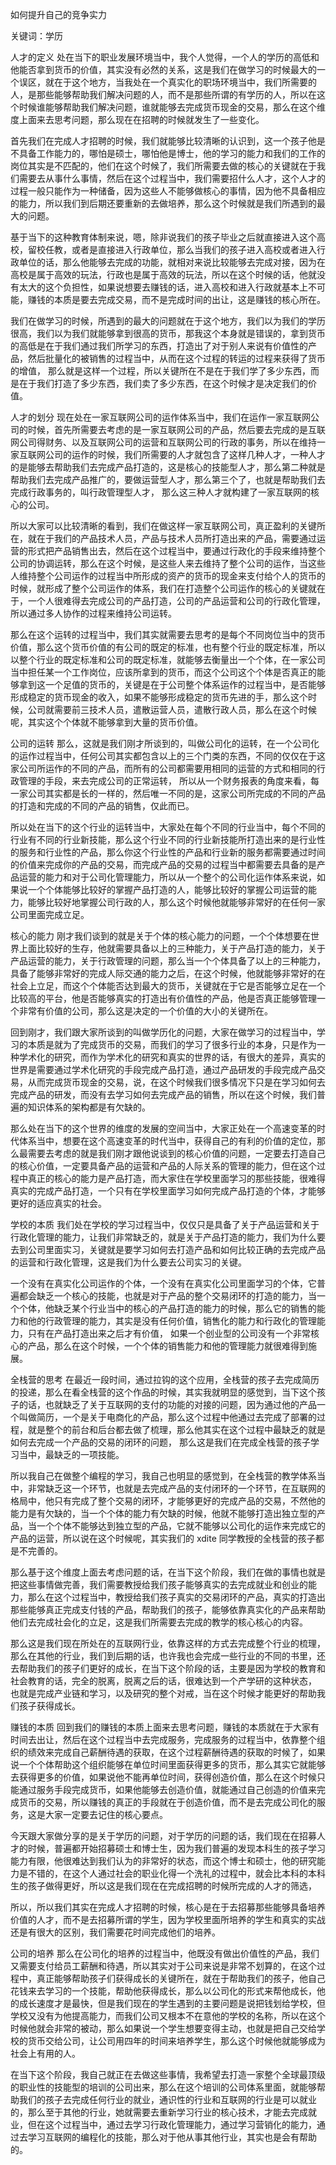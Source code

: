 如何提升自己的竞争实力

关键词：学历

人才的定义
处在当下的职业发展环境当中，我个人觉得，一个人的学历的高低和他能否拿到货币的价值，其实没有必然的关系，这是我们在做学习的时候最大的一个误区，就在于这个地方，当我处在一个真实化的职场环境当中，我们所需要的人，是那些能够帮助我们解决问题的人，而不是那些所谓的有学历的人，所以在这个时候谁能够帮助我们解决问题，谁就能够去完成货币现金的交易，那么在这个维度上面来去思考问题，那么现在在招聘的时候就发生了一些变化。

首先我们在完成人才招聘的时候，我们就能够比较清晰的认识到，这一个孩子他是不具备工作能力的，哪怕是硕士，哪怕他是博士，他的学习的能力和我们的工作的岗位其实是不匹配的，他们在这个时候了，我们所需要去做的核心的关键就在于我们需要去从事什么事情，然后在这个过程当中，我们需要招什么人才，这个人才的过程一般只能作为一种储备，因为这些人不能够做核心的事情，因为他不具备相应的能力，所以我们到后期还要重新的去做培养，那么这个时候就是我们所遇到的最大的问题。

基于当下的这种教育体制来说，嗯，除非说我们的孩子毕业之后就直接进入这个高校，留校任教，或者是直接进入行政单位，那么当我们的孩子进入高校或者进入行政单位的话，那么他能够去完成的功能，就相对来说比较能够去完成对接，因为在高校是属于高效的玩法，行政也是属于高效的玩法，所以在这个时候的话，他就没有太大的这个负担性，如果说想要去赚钱的话，进入高校和进入行政就基本上不可能，赚钱的本质是要去完成交易，而不是完成时间的出让，这是赚钱的核心所在。

我们在做学习的时候，所遇到的最大的问题就在于这个地方，我们以为我们的学历很高，我们以为我们就能够拿到很高的货币，那我这个本身就是错误的，拿到货币的高低是在于我们通过我们所学习的东西，打造出了对于别人来说有价值性的产品，然后批量化的被销售的过程当中，从而在这个过程的转运的过程来获得了货币的增值， 那么就是这样一个过程，所以关键所在不是在于我们学了多少东西，而是在于我们打造了多少东西，我们卖了多少东西，在这个时候才是决定我们的价值。

人才的划分
现在处在一家互联网公司的运作体系当中，我们在运作一家互联网公司的时候，首先所需要去考虑的是一家互联网公司的产品，然后要去完成的是互联网公司得财务、以及互联网公司的运营和互联网公司的行政的事务，所以在维持一家互联网公司的运作的时候，我们所需要的人才就包含了这样几种人才，一种人才的是能够去帮助我们去完成产品打造的，这是核心的技能型人才，那么第二种就是帮助我们去完成产品推广的，要做运营型人才，那么第三个了，也就是帮助我们去完成行政事务的，叫行政管理型人才， 那么这三种人才就构建了一家互联网的核心的公司。

所以大家可以比较清晰的看到，我们在做这样一家互联网公司，真正盈利的关键所在，就在于我们的产品技术人员，产品与技术人员所打造出来的产品，需要通过运营的形式把产品销售出去，然后在这个过程当中，要通过行政化的手段来维持整个公司的协调运转，那么在这个时候，是这些人来去维持了整个公司的运作，当这些人维持整个公司运作的过程当中所形成的资产的货币的现金来支付给个人的货币的时候，就形成了整个公司运作的体系，我们在打造整个公司运作的核心的关键就在于，一个人很难得去完成公司的产品打造，公司的产品运营和公司的行政化管理，所以通过多人协作的过程来维持公司运转。

那么在这个运转的过程当中，我们其实就需要去思考的是每个不同岗位当中的货币价值，那么这个货币价值的有公司的既定的标准，也有整个行业的既定标准，所以以整个行业的既定标准和公司的既定标准，就能够去衡量出一个个体，在一家公司当中担任某一个工作岗位，应该所拿到的货币，而这个公司这个个体是否真正的能够拿到这一个足值的货币的，关键是在于公司整个体系运作的过程当中，是否能够形成稳定的货币现金的收入，如果不能够形成稳定的货币先进的手，那么这个时候，公司就需要前三技术人员，遣散运营人员，遣散行政人员，那么在这个时候呢，其实这个个体就不能够拿到大量的货币价值。

公司的运转
那么，这就是我们刚才所谈到的，叫做公司化的运转，在一个公司化的运作过程当中，任何公司其实都包含以上的三个门类的东西，不同的仅仅在于这家公司所运作的不同的产品，而所有的公司都需要用相同的运营的方式和相同的行政管理的手段，来去完成公司的正常运转， 所以从一个财务报表的角度来看，每一家公司其实都是长的一样的，然后唯一不同的是，这家公司所完成的不同的产品的打造和完成的不同的产品的销售，仅此而已。

所以处在当下的这个行业的运转当中，大家处在每个不同的行业当中，每个不同的行业有不同的行业新技能，那么这个行业不同的行业新技能所打造出来的是行业性的服务和行业性的产品，那么你这个行业性的产品和行业新的服务都需要通过时间的价值来完成你的产品的交易，而完成产品的交易的过程当中都需要去具备的是产品运营的能力和对于公司化管理能力，所以从一个整个的公司化运作体系来说，如果说一个个体能够比较好的掌握产品打造的人，能够比较好的掌握公司运营的能力，能够比较好地掌握公司行政的人，那么这个时候他就能够非常好的在任何一家公司里面完成立足。

核心的能力
刚才我们谈到的就是关于个体的核心能力的问题，一个个体想要在世界上面比较好的生存，他就需要具备以上的三种能力，关于产品打造的能力，关于产品运营的能力，关于行政管理的问题，那么当一个个体具备了以上的三种能力，具备了能够非常好的完成人际交通的能力之后，在这个时候，他就能够非常好的在社会上立足，而这个个体能否达到最大的货币，关键就在于它是否能够立足在一个比较高的平台，他是否能够真实的打造出有价值性的产品，他是否真正能够管理一个非常有价值的公司，那么这是决定的一个价值的大小的关键所在。

回到刚才，我们跟大家所谈到的叫做学历化的问题，大家在做学习的过程当中，学习的本质是就为了完成货币的交易，而我们的学习了很多行业的本身，只是作为一种学术化的研究，而作为学术化的研究和真实的世界的话，有很大的差异，真实的世界是需要通过学术化研究的手段完成产品打造，通过产品研发的手段完成产品交易，从而完成货币现金的交易，说，在这个时候我们很多情况下只是在学习如何去完成产品的研发，而没有去学习如何去完成产品的销售，所以在这个时候，我们普遍的知识体系的架构都是有欠缺的。

那么处在当下的这个世界的维度的发展的空间当中，大家正处在一个高速变革的时代体系当中，想要在这个高速变革的时代当中，获得自己的有利的价值的定位，那么最需要去考虑的就是我们刚才跟他说谈到的核心价值的问题，一定要去打造自己的核心价值，一定要具备产品的运营和产品的人际关系的管理的能力，但在这个过程中真正的核心的能力是产品打造，而大家住在学校里面学习的那些技能，很难得真实的完成产品打造，一个只有在学校里面学习如何完成产品打造的个体，才能够更好的适应真实的社会。

学校的本质
我们处在学校的学习过程当中，仅仅只是具备了关于产品运营和关于行政化管理的能力，让我们非常缺乏的，就是关于产品打造的能力，我们为什么要去到公司里面实习，关键就是要学习如何去打造产品和如何比较正确的去完成产品的运营和行政化管理，这是我们为什么要去公司实习的关键。

一个没有在真实化公司运作的个体，一个没有在真实化公司里面学习的个体，它普遍都会缺乏一个核心的技能，也就是对于产品的整个交易闭环的打造的能力，当一个个体，他缺乏某个行业当中的核心的产品打造的能力的时候，那么它的销售的能力和他的行政管理的能力，其实是没有任何价值，销售化的能力和行政化的管理能力，只有在产品打造出来之后才有价值， 如果一个创业型的公司没有一个非常核心的产品，那么在这个时候，一个个体的销售能力和他的管理能力就很难得到施展。

全栈营的思考
在最近一段时间，通过拉钩的这个应用，全栈营的孩子去完成简历的投递，那么在看全栈营的这个作品的时候，其实我就明显的感觉到，当下这个孩子的话，也就缺乏了关于互联网的支付的功能的对接的问题，因为通过他的产品一个叫做简历，一个是关于电商化的产品，那么这个过程中他通过去完成了部署的过程，就是整个的前台和后台都去做了梳理，那么他其实在这个过程中最缺乏的就是如何去完成一个产品的交易的闭环的问题， 那么这是我们在完成全栈营的孩子学习当中，最缺乏的一项技能。

所以我自己在做整个编程的学习，我自己也明显的感觉到，在全栈营的教学体系当中，非常缺乏这一个环节，也就是去完成产品的支付闭环的一个环节，在互联网的格局中，他只有完成了整个交易的闭环，才能够更好的完成产品的交易，不然他的能力是有欠缺的，当一个个体的能力有欠缺的时候，他就不能够打造出独立型的产品，当一个个体不能够达到独立型的产品，它就不能够以公司化的运作来完成它的产品的运营，所以说在这个时候呢，其实我们的 xdite 同学教授的全栈营的孩子都是不完善的。

那么基于这个维度上面去考虑问题的话，在当下这个阶段，我们在做的事情也就是把这些事情做完善，我们需要教授给我们孩子能够真实的去完成就业和创业的能力，那么在这个过程当中，教授给我们孩子真实的交易闭环的产品，真实的打造出那些能够真正完成支付钱的产品，帮助我们的孩子，能够依靠真实化的产品来帮助他们去完成社会化的立足，这是我们所需要去完成的教学的核心核心的内容。

那么这是我们现在所处在的互联网行业，依靠这样的方式去完成整个行业的梳理，那么在其他的行业，我们到后期的话，也许我也会完成一些行业的不同的书里，还去帮助我们的孩子们更好的成长，在当下这个阶段的话，主要是因为学校的教育和社会教育的话，完全的脱离，脱离之后的话，很难达到一个产学研的这种状态， 也就是完成产业链和学习，以及研究的整个对戒，当在这个时候才能更好的帮助我们孩子获得成长。

赚钱的本质
回到我们的赚钱的本质上面来去思考问题，赚钱的本质就在于大家有时间去出让，然后在这个过程当中去完成服务，完成服务的过程当中，依靠整个组织的绩效来完成自己薪酬待遇的获取，在这个过程薪酬待遇的获取的时候了，如果说一个个体帮助这个组织能够在单位时间里面获得更多的货币，那么其实它就能够去获得更多的价值，如果说他不能再单位时间，获得创造价值，那么在这个时候只能通过服务手段完成货币，如果他能够去创造价值，就能通过自己创造的价值来完成货币的交易，所以赚钱的真正的手段就在于创造价值，而不是去完成公司化的服务，这是大家一定要去记住的核心要点。

今天跟大家做分享的是关于学历的问题，对于学历的问题的话，我们现在在招募人才的时候，普遍都开始招募硕士和博士生，因为我们普遍的发现本科生的孩子学习能力有限，他很难达到我们认为的非常好的状态，而这个博士和硕士，他的研究能力是不错的，在这个人通过社会的职业化得一个洗礼的过程中，就会比本科的本科生的孩子做得更好，所以这是我们现在在完成招聘的时候所完成的人才的筛选，

所以，所以我们其实在完成人才招聘的时候，核心是在于去招募那些能够具备培养价值的人才，而不是去招募所谓的学生，因为学校里面所培养的学生和真实的实战还是有很大的区别，我们需要花时间完成他们的培养。

公司的培养
那么在公司化的培养的过程当中，他既没有做出价值性的产品，我们又需要支付给员工薪酬和待遇，所以其实对于公司来说是非常不划算的，在这个过程中，真正能够帮助孩子们获得成长的关键所在，就在于帮助我们的孩子，他自己花钱来去学习的一个技能，帮助他获得成长，那么以公司化的形式来帮他成长，他的成长速度才是最快，但是我们现在的学生遇到的主要问题是说把钱划给学校，但学校又没有为他提高能力，而我们公司又根本不在意他的学校的名称，所以在这个时候他就会非常的被动，那么如果说一个学生想要变得主动，也就是把自己交给学校的货币交给公司，让公司用四年的时间来培养学生，那么这个时候他就能够成为社会上有用的人。

在当下这个阶段，我自己就正在去做这些事情，我希望去打造一家整个全球最顶级的职业性的技能型的培训的公司出来，那么在这个培训的公司体系里面，就能够帮助我们的孩子去完成任何行业的就业，通识性的行业和互联网的行业是可以就业的，那么至于其他的行业，她就需要去重新学习行业的核心技术，才能去完成就业，但在这个过程当中，通过去学习行政化管理能力，通过学习营销化的能力，通过去学习互联网的编程化的技能，那么对于他从事其他行业，其实也是会有帮助的。
